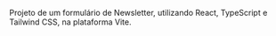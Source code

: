 Projeto de um formulário de Newsletter, utilizando React, TypeScript e Tailwind CSS, na plataforma Vite.
